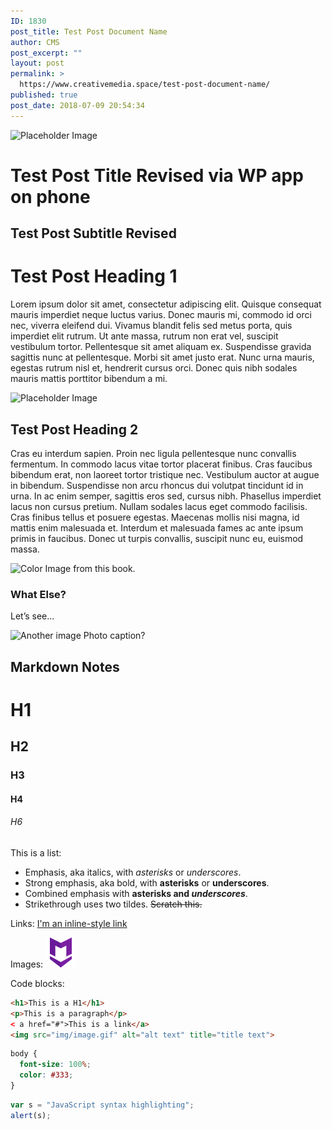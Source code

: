 ```yaml
---
ID: 1830
post_title: Test Post Document Name
author: CMS
post_excerpt: ""
layout: post
permalink: >
  https://www.creativemedia.space/test-post-document-name/
published: true
post_date: 2018-07-09 20:54:34
---
```


![Placeholder Image](https://www.creativemedia.space/wp-content/uploads/2018/07/null.gif)

# Test Post Title Revised via WP app on phone

## Test Post Subtitle Revised

# Test Post Heading 1

Lorem ipsum dolor sit amet, consectetur adipiscing elit. Quisque consequat mauris imperdiet neque luctus varius. Donec mauris mi, commodo id orci nec, viverra eleifend dui. Vivamus blandit felis sed metus porta, quis imperdiet elit rutrum. Ut ante massa, rutrum non erat vel, suscipit vestibulum tortor. Pellentesque sit amet aliquam ex. Suspendisse gravida sagittis nunc at pellentesque. Morbi sit amet justo erat. Nunc urna mauris, egestas rutrum nisl et, hendrerit cursus orci. Donec quis nibh sodales mauris mattis porttitor bibendum a mi.

![Placeholder Image](https://www.creativemedia.space/wp-content/uploads/2018/07/null-1.gif)

## Test Post Heading 2

Cras eu interdum sapien. Proin nec ligula pellentesque nunc convallis fermentum. In commodo lacus vitae tortor placerat finibus. Cras faucibus bibendum erat, non laoreet tortor tristique nec. Vestibulum auctor at augue in bibendum. Suspendisse non arcu rhoncus dui volutpat tincidunt id in urna. In ac enim semper, sagittis eros sed, cursus nibh. Phasellus imperdiet lacus non cursus pretium. Nullam sodales lacus eget commodo facilisis. Cras finibus tellus et posuere egestas. Maecenas mollis nisi magna, id mattis enim malesuada et. Interdum et malesuada fames ac ante ipsum primis in faucibus. Donec ut turpis convallis, suscipit nunc eu, euismod massa.

![Color Image from this book.](https://www.creativemedia.space/wp-content/uploads/2018/07/null.jpeg)

### What Else?

Let’s see...

![Another image](https://www.creativemedia.space/wp-content/uploads/2018/07/img_2555.jpg)
Photo caption?

## Markdown Notes

# H1

## H2

### H3

#### H4

###### H6

This is a list:

- Emphasis, aka italics, with _asterisks_ or _underscores_.
- Strong emphasis, aka bold, with **asterisks** or **underscores**.
- Combined emphasis with **asterisks and _underscores_**.
- Strikethrough uses two tildes. ~~Scratch this.~~

Links:
[I'm an inline-style link](https://www.google.com)

Images:
![alt text](https://github.com/adam-p/markdown-here/raw/master/src/common/images/icon48.png "Title Text")

Code blocks:

```html
<h1>This is a H1</h1>
<p>This is a paragraph</p>
< a href="#">This is a link</a>
<img src="img/image.gif" alt="alt text" title="title text">
```

```css
body {
  font-size: 100%;
  color: #333;
}
```

```javascript
var s = "JavaScript syntax highlighting";
alert(s);
```
